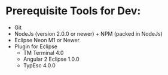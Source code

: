 Prerequisite Tools for Dev:
========
- Git
- NodeJs (version 2.0.0 or newer) + NPM (packed in NodeJs)
- Eclipse Neon M1 or Newer
- Plugin for Eclipse
    - TM Terminal 4.0
    - Angular 2 Eclipse 1.0.0
    - TypEsc 4.0.0
